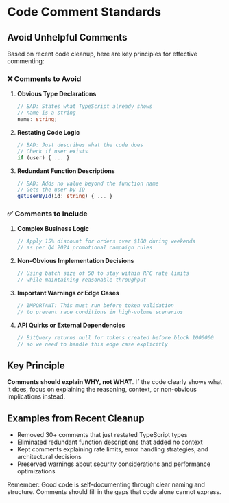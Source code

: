 # Code Comment Standards

## Avoid Unhelpful Comments

Based on recent code cleanup, here are key principles for effective commenting:

### ❌ Comments to Avoid

1. **Obvious Type Declarations**
   ```typescript
   // BAD: States what TypeScript already shows
   // name is a string
   name: string;
   ```

2. **Restating Code Logic**
   ```typescript
   // BAD: Just describes what the code does
   // Check if user exists
   if (user) { ... }
   ```

3. **Redundant Function Descriptions**
   ```typescript
   // BAD: Adds no value beyond the function name
   // Gets the user by ID
   getUserById(id: string) { ... }
   ```

### ✅ Comments to Include

1. **Complex Business Logic**
   ```typescript
   // Apply 15% discount for orders over $100 during weekends
   // as per Q4 2024 promotional campaign rules
   ```

2. **Non-Obvious Implementation Decisions**
   ```typescript
   // Using batch size of 50 to stay within RPC rate limits
   // while maintaining reasonable throughput
   ```

3. **Important Warnings or Edge Cases**
   ```typescript
   // IMPORTANT: This must run before token validation
   // to prevent race conditions in high-volume scenarios
   ```

4. **API Quirks or External Dependencies**
   ```typescript
   // BitQuery returns null for tokens created before block 1000000
   // so we need to handle this edge case explicitly
   ```

## Key Principle

**Comments should explain WHY, not WHAT**. If the code clearly shows what it does, focus on explaining the reasoning, context, or non-obvious implications instead.

## Examples from Recent Cleanup

- Removed 30+ comments that just restated TypeScript types
- Eliminated redundant function descriptions that added no context
- Kept comments explaining rate limits, error handling strategies, and architectural decisions
- Preserved warnings about security considerations and performance optimizations

Remember: Good code is self-documenting through clear naming and structure. Comments should fill in the gaps that code alone cannot express.